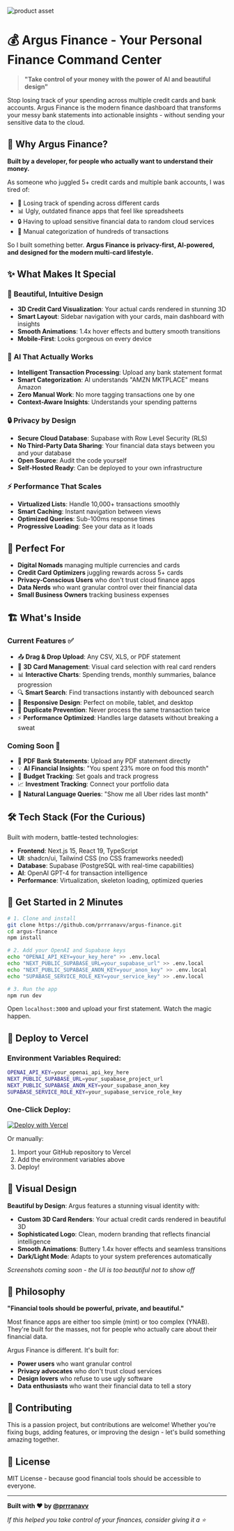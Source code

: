 ![product asset](https://github.com/prrranavv/argus-finance/blob/main/public/cardImages/mainPageAsset.png)

# 💰 Argus Finance - Your Personal Finance Command Center

> **"Take control of your money with the power of AI and beautiful design"**

Stop losing track of your spending across multiple credit cards and bank accounts. Argus Finance is the modern finance dashboard that transforms your messy bank statements into actionable insights - without sending your sensitive data to the cloud.

## 🚀 Why Argus Finance?

**Built by a developer, for people who actually want to understand their money.**

As someone who juggled 5+ credit cards and multiple bank accounts, I was tired of:
- 💸 Losing track of spending across different cards
- 📊 Ugly, outdated finance apps that feel like spreadsheets
- 🔒 Having to upload sensitive financial data to random cloud services
- 🤖 Manual categorization of hundreds of transactions

So I built something better. **Argus Finance is privacy-first, AI-powered, and designed for the modern multi-card lifestyle.**

## ✨ What Makes It Special

### 🎨 **Beautiful, Intuitive Design**
- **3D Credit Card Visualization**: Your actual cards rendered in stunning 3D
- **Smart Layout**: Sidebar navigation with your cards, main dashboard with insights
- **Smooth Animations**: 1.4x hover effects and buttery smooth transitions
- **Mobile-First**: Looks gorgeous on every device

### 🧠 **AI That Actually Works**
- **Intelligent Transaction Processing**: Upload any bank statement format
- **Smart Categorization**: AI understands "AMZN MKTPLACE" means Amazon
- **Zero Manual Work**: No more tagging transactions one by one
- **Context-Aware Insights**: Understands your spending patterns

### 🔒 **Privacy by Design**
- **Secure Cloud Database**: Supabase with Row Level Security (RLS)
- **No Third-Party Data Sharing**: Your financial data stays between you and your database
- **Open Source**: Audit the code yourself
- **Self-Hosted Ready**: Can be deployed to your own infrastructure

### ⚡ **Performance That Scales**
- **Virtualized Lists**: Handle 10,000+ transactions smoothly
- **Smart Caching**: Instant navigation between views
- **Optimized Queries**: Sub-100ms response times
- **Progressive Loading**: See your data as it loads

## 🎯 Perfect For

- **Digital Nomads** managing multiple currencies and cards
- **Credit Card Optimizers** juggling rewards across 5+ cards
- **Privacy-Conscious Users** who don't trust cloud finance apps
- **Data Nerds** who want granular control over their financial data
- **Small Business Owners** tracking business expenses

## 🏗 What's Inside

### **Current Features** ✅
- 📤 **Drag & Drop Upload**: Any CSV, XLS, or PDF statement
- 🎨 **3D Card Management**: Visual card selection with real card renders
- 📊 **Interactive Charts**: Spending trends, monthly summaries, balance progression
- 🔍 **Smart Search**: Find transactions instantly with debounced search
- 📱 **Responsive Design**: Perfect on mobile, tablet, and desktop
- 🚫 **Duplicate Prevention**: Never process the same transaction twice
- ⚡ **Performance Optimized**: Handles large datasets without breaking a sweat

### **Coming Soon** 🚧
- 📄 **PDF Bank Statements**: Upload any PDF statement directly
- 💡 **AI Financial Insights**: "You spent 23% more on food this month"
- 🎯 **Budget Tracking**: Set goals and track progress
- 📈 **Investment Tracking**: Connect your portfolio data
- 🤖 **Natural Language Queries**: "Show me all Uber rides last month"

## 🛠 Tech Stack (For the Curious)

Built with modern, battle-tested technologies:
- **Frontend**: Next.js 15, React 19, TypeScript
- **UI**: shadcn/ui, Tailwind CSS (no CSS frameworks needed)
- **Database**: Supabase (PostgreSQL with real-time capabilities)
- **AI**: OpenAI GPT-4 for transaction intelligence
- **Performance**: Virtualization, skeleton loading, optimized queries

## 🚀 Get Started in 2 Minutes

```bash
# 1. Clone and install
git clone https://github.com/prrranavv/argus-finance.git
cd argus-finance
npm install

# 2. Add your OpenAI and Supabase keys
echo "OPENAI_API_KEY=your_key_here" >> .env.local
echo "NEXT_PUBLIC_SUPABASE_URL=your_supabase_url" >> .env.local
echo "NEXT_PUBLIC_SUPABASE_ANON_KEY=your_anon_key" >> .env.local
echo "SUPABASE_SERVICE_ROLE_KEY=your_service_key" >> .env.local

# 3. Run the app
npm run dev
```

Open `localhost:3000` and upload your first statement. Watch the magic happen.

## 🚀 Deploy to Vercel

### Environment Variables Required:
```bash
OPENAI_API_KEY=your_openai_api_key_here
NEXT_PUBLIC_SUPABASE_URL=your_supabase_project_url
NEXT_PUBLIC_SUPABASE_ANON_KEY=your_supabase_anon_key
SUPABASE_SERVICE_ROLE_KEY=your_supabase_service_role_key
```

### One-Click Deploy:
[![Deploy with Vercel](https://vercel.com/button)](https://vercel.com/new/clone?repository-url=https://github.com/prrranavv/argus-finance)

Or manually:
1. Import your GitHub repository to Vercel
2. Add the environment variables above
3. Deploy!

## 🎨 Visual Design

**Beautiful by Design**: Argus features a stunning visual identity with:
- **Custom 3D Card Renders**: Your actual credit cards rendered in beautiful 3D
- **Sophisticated Logo**: Clean, modern branding that reflects financial intelligence
- **Smooth Animations**: Buttery 1.4x hover effects and seamless transitions
- **Dark/Light Mode**: Adapts to your system preferences automatically

*Screenshots coming soon - the UI is too beautiful not to show off*

## 💭 Philosophy

**"Financial tools should be powerful, private, and beautiful."**

Most finance apps are either too simple (mint) or too complex (YNAB). They're built for the masses, not for people who actually care about their financial data.

Argus Finance is different. It's built for:
- **Power users** who want granular control
- **Privacy advocates** who don't trust cloud services
- **Design lovers** who refuse to use ugly software
- **Data enthusiasts** who want their financial data to tell a story

## 🤝 Contributing

This is a passion project, but contributions are welcome! Whether you're fixing bugs, adding features, or improving the design - let's build something amazing together.

## 📄 License

MIT License - because good financial tools should be accessible to everyone.

---

**Built with ❤️ by [@prrranavv](https://github.com/prrranavv)**

*If this helped you take control of your finances, consider giving it a ⭐*
